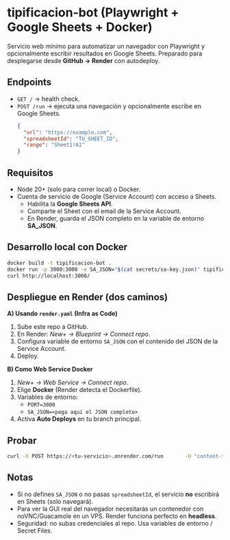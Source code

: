 # tipificacion-bot (Playwright + Google Sheets + Docker)

Servicio web mínimo para automatizar un navegador con Playwright y opcionalmente escribir resultados en Google Sheets.
Preparado para desplegarse desde **GitHub → Render** con autodeploy.

## Endpoints
- `GET /` → health check.
- `POST /run` → ejecuta una navegación y opcionalmente escribe en Google Sheets.
  ```json
  {
    "url": "https://example.com",
    "spreadsheetId": "TU_SHEET_ID",
    "range": "Sheet1!A1"
  }
  ```

## Requisitos
- Node 20+ (solo para correr local) o Docker.
- Cuenta de servicio de Google (Service Account) con acceso a Sheets.
  - Habilita la **Google Sheets API**.
  - Comparte el Sheet con el email de la Service Account.
  - En Render, guarda el JSON completo en la variable de entorno **SA_JSON**.

## Desarrollo local con Docker
```bash
docker build -t tipificacion-bot .
docker run -p 3000:3000 -e SA_JSON="$(cat secrets/sa-key.json)" tipificacion-bot
curl http://localhost:3000/
```

## Despliegue en Render (dos caminos)

**A) Usando `render.yaml` (Infra as Code)**
1. Sube este repo a GitHub.
2. En Render: *New+ → Blueprint → Connect repo*.
3. Configura variable de entorno `SA_JSON` con el contenido del JSON de la Service Account.
4. Deploy.

**B) Como Web Service Docker**
1. *New+ → Web Service → Connect repo*.
2. Elige **Docker** (Render detecta el Dockerfile).
3. Variables de entorno:
   - `PORT=3000`
   - `SA_JSON=<pega aquí el JSON completo>`
4. Activa **Auto Deploys** en tu branch principal.

## Probar
```bash
curl -X POST https://<tu-servicio>.onrender.com/run       -H "content-type: application/json"       -d '{"url":"https://example.com","spreadsheetId":"<ID>","range":"Hoja1!A1"}'
```

## Notas
- Si no defines `SA_JSON` o no pasas `spreadsheetId`, el servicio **no** escribirá en Sheets (solo navegará).
- Para ver la GUI real del navegador necesitarás un contenedor con noVNC/Guacamole en un VPS. Render funciona perfecto en **headless**.
- Seguridad: no subas credenciales al repo. Usa variables de entorno / Secret Files.
